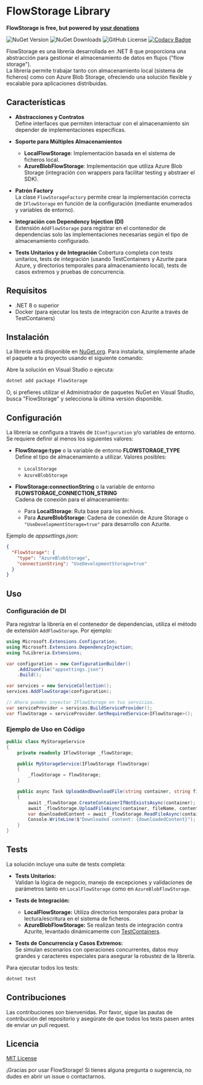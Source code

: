 
# FlowStorage Library

**FlowStorage is free, but powered by [your donations](https://github.com/sponsors/poldelahoz)**

![NuGet Version](https://img.shields.io/nuget/vpre/FlowStorage)
![NuGet Downloads](https://img.shields.io/nuget/dt/FlowStorage)
![GitHub License](https://img.shields.io/github/license/poldelahoz/FlowStorage)
[![Codacy Badge](https://app.codacy.com/project/badge/Grade/691e960f4e1a45e58e3556acaf3adf5c)](https://app.codacy.com/gh/poldelahoz/FlowStorage/dashboard?utm_source=gh&utm_medium=referral&utm_content=&utm_campaign=Badge_grade)

FlowStorage es una librería desarrollada en .NET 8 que proporciona una abstracción para gestionar el almacenamiento de datos en flujos ("flow storage").  
La librería permite trabajar tanto con almacenamiento local (sistema de ficheros) como con Azure Blob Storage, ofreciendo una solución flexible y escalable para aplicaciones distribuidas.

## Características

- **Abstracciones y Contratos**  
  Define interfaces que permiten interactuar con el almacenamiento sin depender de implementaciones específicas.

- **Soporte para Múltiples Almacenamientos**  
    - **LocalFlowStorage**: Implementación basada en el sistema de ficheros local.  
    - **AzureBlobFlowStorage**: Implementación que utiliza Azure Blob Storage (integración con wrappers para facilitar testing y abstraer el SDK).

- **Patrón Factory**  
  La clase `FlowStorageFactory` permite crear la implementación correcta de `IFlowStorage` en función de la configuración (mediante enumerados y variables de entorno).

- **Integración con Dependency Injection (DI)**  
  Extensión `AddFlowStorage` para registrar en el contenedor de dependencias solo las implementaciones necesarias según el tipo de almacenamiento configurado.

- **Tests Unitarios y de Integración**
  Cobertura completa con tests unitarios, tests de integración (usando TestContainers y Azurite para Azure, y directorios temporales para almacenamiento local), tests de casos extremos y pruebas de concurrencia.

## Requisitos

- .NET 8 o superior
- Docker (para ejecutar los tests de integración con Azurite a través de TestContainers)

## Instalación

La librería está disponible en [NuGet.org](https://www.nuget.org). Para instalarla, simplemente añade el paquete a tu proyecto usando el siguiente comando:

Abre la solución en Visual Studio o ejecuta:
   ```bash
   dotnet add package FlowStorage
   ```

O, si prefieres utilizar el Administrador de paquetes NuGet en Visual Studio, busca "FlowStorage" y selecciona la última versión disponible.

## Configuración

La librería se configura a través de `IConfiguration` y/o variables de entorno.  
Se requiere definir al menos los siguientes valores:

- **FlowStorage:type** o la variable de entorno **FLOWSTORAGE_TYPE**  
  Define el tipo de almacenamiento a utilizar. Valores posibles:
  - `LocalStorage`
  - `AzureBlobStorage`

- **FlowStorage:connectionString** o la variable de entorno **FLOWSTORAGE_CONNECTION_STRING**  
  Cadena de conexión para el almacenamiento:
  - Para **LocalStorage**: Ruta base para los archivos.
  - Para **AzureBlobStorage**: Cadena de conexión de Azure Storage o `"UseDevelopmentStorage=true"` para desarrollo con Azurite.

Ejemplo de *appsettings.json*:

```json
{
  "FlowStorage": {
    "type": "AzureBlobStorage",
    "connectionString": "UseDevelopmentStorage=true"
  }
}
```

## Uso

### Configuración de DI

Para registrar la librería en el contenedor de dependencias, utiliza el método de extensión `AddFlowStorage`. Por ejemplo:

```csharp
using Microsoft.Extensions.Configuration;
using Microsoft.Extensions.DependencyInjection;
using TuLibreria.Extensions;

var configuration = new ConfigurationBuilder()
    .AddJsonFile("appsettings.json")
    .Build();

var services = new ServiceCollection();
services.AddFlowStorage(configuration);

// Ahora puedes inyectar IFlowStorage en tus servicios.
var serviceProvider = services.BuildServiceProvider();
var flowStorage = serviceProvider.GetRequiredService<IFlowStorage>();
```

### Ejemplo de Uso en Código

```csharp
public class MyStorageService
{
    private readonly IFlowStorage _flowStorage;

    public MyStorageService(IFlowStorage flowStorage)
    {
        _flowStorage = flowStorage;
    }

    public async Task UploadAndDownloadFile(string container, string fileName, string content)
    {
        await _flowStorage.CreateContainerIfNotExistsAsync(container);
        await _flowStorage.UploadFileAsync(container, fileName, content);
        var downloadedContent = await _flowStorage.ReadFileAsync(container, fileName);
        Console.WriteLine($"Downloaded content: {downloadedContent}");
    }
}
```

## Tests

La solución incluye una suite de tests completa:

- **Tests Unitarios:**  
  Validan la lógica de negocio, manejo de excepciones y validaciones de parámetros tanto en `LocalFlowStorage` como en `AzureBlobFlowStorage`.

- **Tests de Integración:**  
  - **LocalFlowStorage:** Utiliza directorios temporales para probar la lectura/escritura en el sistema de ficheros.  
  - **AzureBlobFlowStorage:** Se realizan tests de integración contra Azurite, levantado dinámicamente con [TestContainers](https://testcontainers.org/).

- **Tests de Concurrencia y Casos Extremos:**  
  Se simulan escenarios con operaciones concurrentes, datos muy grandes y caracteres especiales para asegurar la robustez de la librería.

Para ejecutar todos los tests:

```bash
dotnet test
```

## Contribuciones

Las contribuciones son bienvenidas. Por favor, sigue las pautas de contribución del repositorio y asegúrate de que todos los tests pasen antes de enviar un pull request.

## Licencia

[MIT License](LICENSE)

¡Gracias por usar FlowStorage! Si tienes alguna pregunta o sugerencia, no dudes en abrir un issue o contactarnos.
